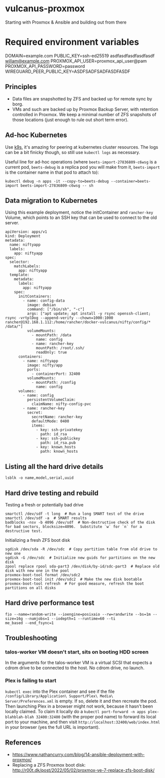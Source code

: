 # vulcanus-proxmox
Starting with Proxmox &amp; Ansible and building out from there


# Required environment variables
DOMAIN=example.com
PUBLIC_KEY=ssh-ed25519 asdfasdfasdfasdfasdf willam@example.com
PROXMOX_API_USER=proxmox_api_user@pam
PROXMOX_API_PASSWORD=password
WIREGUARD_PEER_PUBLIC_KEY=ASDFSADFSADFASDFASDF


## Principles

* Data files are snapshotted by ZFS and backed up for remote sync by borg.
* VMs and such are backed up by Proxmox Backup Server, with retention controlled in Proxmox.  We keep a minimal number of ZFS snapshots of those locations (just enough to rule out short term error).


## Ad-hoc Kubernetes

Use [k9s](https://k9scli.io/), it's amazing for peering at kubernetes cluster resources.  The logs can be a bit finicky though, so still use `kubectl logs` as necessary.

Useful line for ad-hoc operations (where `beets-import-27836809-c6wsg` is a current pod, `beets-debug` is a replica pod you will make from it, `beets-import` is the container name in that pod to attach to):

```
kubectl debug -n apps -it --copy-to=beets-debug --container=beets-import beets-import-27836809-c6wsg -- sh
```


## Data migration to Kubernetes

Using this example deployment, notice the initContainer and `rancher-key` Volume, which points to an SSH key that can be used to connect to the old server.

```
apiVersion: apps/v1
kind: Deployment
metadata:
  name: niftyapp
  labels:
    app: niftyapp
spec:
  selector:
    matchLabels:
      app: niftyapp
  template:
    metadata:
      labels:
        app: niftyapp
    spec:
      initContainers:
        - name: config-data
          image: debian
          command: ["/bin/sh", "-c"]
          args: ["apt update; apt install -y rsync openssh-client; rsync -vrtplDog --append-verify --chown=1000:1000 rancher@192.168.1.112:/home/rancher/docker-vulcanus/nifty/config/* /data/"]
          volumeMounts:
            - mountPath: /data
              name: config
            - name: rancher-key
              mountPath: /root/.ssh/
              readOnly: true
      containers:
        - name: niftyapp
          image: nifty/app
          ports:
            - containerPort: 32400
          volumeMounts:
            - mountPath: /config
              name: config
      volumes:
        - name: config
          persistentVolumeClaim:
            claimName: nifty-config-pvc
        - name: rancher-key
          secret:
            secretName: rancher-key
            defaultMode: 0400
            items:
              - key: ssh-privatekey
                path: id_rsa
              - key: ssh-publickey
                path: id_rsa.pub
              - key: known_hosts
                path: known_hosts
```

## Listing all the hard drive details

```
lsblk -o name,model,serial,uuid
```

## Hard drive testing and rebuild

Testing a fresh or potentially bad drive
```
smartctl /dev/sdf -t long  # Run a long SMART test of the drive
smartctl /dev/sdf -a  # SMART results
badblocks -nsv -b 4096 /dev/sdf  # Non-destructive check of the disk for bad sectors, blocksize=4096.  Substitute `w` for `n` for a destructive test.
```

Initializing a fresh ZFS boot disk
```
sgdisk /dev/sda -R /dev/sdc  # Copy partition table from old drive to new one
sgdisk -G /dev/sdc  # Initialize new guids for partitions on the new disk
zpool replace rpool sda-part3 /dev/disk/by-id/sdc-part3  # Replace old disk with new one in the pool
proxmox-boot-tool format /dev/sdc2
proxmox-boot-tool init /dev/sdc2  # Make the new disk bootable
proxmox-boot-tool refresh  # For good measure, refresh the boot partitions on all disks
```


## Hard drive performance test
```
fio --name=random-write --ioengine=posixaio --rw=randwrite --bs=1m --size=16g --numjobs=1 --iodepth=1 --runtime=60 --ti
me_based --end_fsync=1
```

## Troubleshooting

### talos-worker VM doesn't start, sits on booting HDD screen

In the arguments for the talos-worker VM is a virtual SCSI that expects a cdrom drive to be connected to the host.  No cdrom drive, no launch.


### Plex is failing to start

`kubectl exec` into the Plex container and see if the file `/config/Library/Application\ Support/Plex\ Media\ Server/Preferences.xml` is empty.  If so, delete it and then recreate the pod.  Then launching Plex in a browser might not work, because it hasn't been locally claimed.  To claim it locally do a `kubectl port-forward -n apps plex-blahblah-blah 32400:32400` (with the proper pod name) to forward its local port to your machine, and then visit `http://localhost:32400/web/index.html` in your browser (yes the full URL is important).


## References
* https://www.nathancurry.com/blog/14-ansible-deployment-with-proxmox/
* Replacing a ZFS Proxmox boot disk: http://r00t.dk/post/2022/05/02/proxmox-ve-7-replace-zfs-boot-disk/
